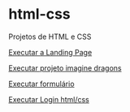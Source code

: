 # html-css
Projetos de HTML e CSS 

  <a href="https://philipepereira10.github.io/html-css/landingpage/index.html"> Executar a Landing Page</a>

   <a href="https://philipepereira10.github.io/html-css/projeto-imagine-dragons/index.html"> Executar projeto imagine dragons</a>

   <a href="https://philipepereira10.github.io/html-css/exercicioformulario/index.html"> Executar formulário</a>

   <a href="https://philipepereira10.github.io/html-css/loginhtmlcss/index.html"> Executar Login html/css</a>


  

    
